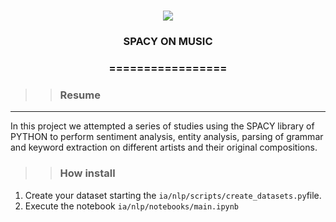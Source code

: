 
<h1 align="center">

<img src="https://img.shields.io/static/v1?label=SPACY%20PYTHON%20POR&message=Bates&color=7159c1&style=flat-square&logo=ghost"/>

<h3> <p align="center">SPACY ON MUSIC</p> </h3>

<h3> <p align="center"> ================= </p> </h3>

>> <h3> Resume </h3>
-----
<p> In this project we attempted a series of studies using the SPACY library of PYTHON to perform sentiment analysis, entity analysis, parsing of grammar and keyword extraction on different artists and their original compositions. </p>

>> <h3> How install </h3>

1. Create your dataset starting the ```ia/nlp/scripts/create_datasets.py```file.
2. Execute the notebook ```ia/nlp/notebooks/main.ipynb```



    